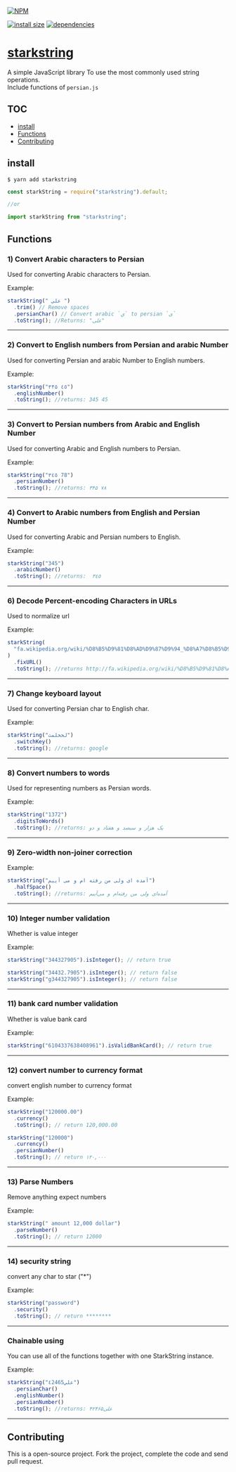 [![NPM](https://nodei.co/npm/starkstring.png)](https://nodei.co/npm/starkstring/)

[![install size](https://packagephobia.now.sh/badge?p=starkstring)](https://packagephobia.now.sh/result?p=starkstring) [![dependencies](https://david-dm.org/hosseinmd/starkstring.svg)](https://david-dm.org/hosseinmd/starkstring.svg)

# [starkstring](http://github.com/hosseinmd/starkString)

A simple JavaScript library To use the most commonly used string operations.  
Include functions of `persian.js`

## TOC

- [install](#install)
- [Functions](#Functions)
- [Contributing](#Contributing)

## install

`$ yarn add starkstring`

```js
const starkString = require("starkstring").default;

//or

import starkString from "starkstring";
```

## Functions

### 1) Convert Arabic characters to Persian

Used for converting Arabic characters to Persian.

Example:

```javascript
starkString(" علي ")
  .trim() // Remove spaces
  .persianChar() // Convert arabic `ي` to persian `ی`
  .toString(); //Returns: "علی"
```

---

### 2) Convert to English numbers from Persian and arabic Number

Used for converting Persian and arabic Number to English numbers.

Example:

```javascript
starkString("۳۴۵ ٤٥")
  .englishNumber()
  .toString(); //returns: 345 45
```

---

### 3) Convert to Persian numbers from Arabic and English Number

Used for converting Arabic and English numbers to Persian.

Example:

```javascript
starkString("٣٤٥ 78")
  .persianNumber()
  .toString(); //returns: ۳۴۵ ۷۸
```

---

### 4) Convert to Arabic numbers from English and Persian Number

Used for converting Arabic and Persian numbers to English.

Example:

```javascript
starkString("345")
  .arabicNumber()
  .toString(); //returns:  ٣٤٥
```

---

### 6) Decode Percent-encoding Characters in URLs

Used to normalize url

Example:

```javascript
starkString(
  "fa.wikipedia.org/wiki/%D8%B5%D9%81%D8%AD%D9%87%D9%94_%D8%A7%D8%B5%D9%84%DB%8C",
)
  .fixURL()
  .toString(); //returns http://fa.wikipedia.org/wiki/%D8%B5%D9%81%D8%AD%D9%87%D9%94_%D8%A7%D8%B5%D9%84%DB%8C/
```

---

### 7) Change keyboard layout

Used for converting Persian char to English char.

Example:

```javascript
starkString("لخخلمث")
  .switchKey()
  .toString(); //returns: google
```

---

### 8) Convert numbers to words

Used for representing numbers as Persian words.

Example:

```javascript
starkString("1372")
  .digitsToWords()
  .toString(); //returns: یک هزار و سیصد و هفتاد و دو
```

---

### 9) Zero-width non-joiner correction

Example:

```javascript
starkString("آمده ای ولی من رفته ام و می آییم")
  .halfSpace()
  .toString(); //returns: آمده‌ای ولی من رفته‌ام و می‌آییم
```

---

### 10) Integer number validation

Whether is value integer

Example:

```javascript
starkString("344327905").isInteger(); // return true

starkString("34432.7905").isInteger(); // return false
starkString("g344327905").isInteger(); // return false
```

---

### 11) bank card number validation

Whether is value bank card

Example:

```javascript
starkString("6104337638408961").isValidBankCard(); // return true
```

---

### 12) convert number to currency format

convert english number to currency format

Example:

```javascript
starkString("120000.00")
  .currency()
  .toString(); // return 120,000.00

starkString("120000")
  .currency()
  .persianNumber()
  .toString(); // return ۱۲۰,۰۰۰
```

---

### 13) Parse Numbers

Remove anything expect numbers

Example:

```javascript
starkString(" amount 12,000 dollar")
  .parseNumber()
  .toString(); // return 12000
```

---

### 14) security string

convert any char to star ("\*")

Example:

```javascript
starkString("password")
  .security()
  .toString(); // return ********
```

---

### Chainable using

You can use all of the functions together with one StarkString instance.

Example:

```javascript
starkString("علي٤2465")
  .persianChar()
  .englishNumber()
  .persianNumber()
  .toString(); //returns: علی۴۲۴۶۵
```

---

## Contributing

This is a open-source project. Fork the project, complete the code and send pull request.
